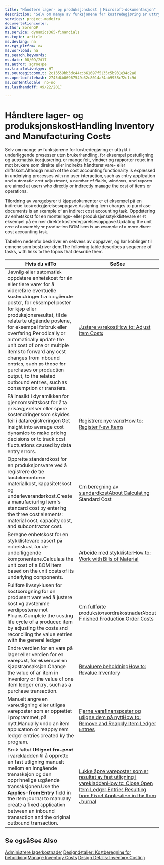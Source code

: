 ```yaml
---
title: "Håndtere lager- og produksjonskost | Microsoft-dokumentasjon"
description: "Selv om mange av funksjonene for kostredegjøring er uttrykt i underliggende prosesser uten brukerhandling, for eksempel postutligning og automatisk kostjustering, er mange felt, vinduer og rapporter rettet inn mot brukere som direkte eller indirekte håndterer vare- eller driftskost."
services: project-madeira
documentationcenter: 
author: SorenGP
ms.service: dynamics365-financials
ms.topic: article
ms.devlang: na
ms.tgt_pltfrm: na
ms.workload: na
ms.search.keywords: 
ms.date: 08/09/2017
ms.author: sgroespe
ms.translationtype: HT
ms.sourcegitcommit: 2c13559bb3dc44cdb61697f5135c5b931e34d2a8
ms.openlocfilehash: 2745d8b06967549b32c8014a24ab9958c72c1c9d
ms.contentlocale: nb-no
ms.lasthandoff: 09/22/2017

---
```

# <a name="handling-inventory-and-manufacturing-costs"></a><span data-ttu-id="9478f-103">Håndtere lager- og produksjonskost</span><span class="sxs-lookup"><span data-stu-id="9478f-103">Handling Inventory and Manufacturing Costs</span></span>
<span data-ttu-id="9478f-104">Selv om mange av funksjonene for kostredegjøring er uttrykt i underliggende prosesser uten brukerhandling, for eksempel postutligning og automatisk kostjustering, er mange felt, vinduer og rapporter rettet inn mot brukere som direkte eller indirekte håndterer vare- eller driftskost.</span><span class="sxs-lookup"><span data-stu-id="9478f-104">Although much of the cost accounting functionality is expressed in underlying processes with no user interaction, such as entry application and automatic cost adjustment, a number of fields, windows, and reports are aimed at users who directly or indirectly manage the cost of items or operations.</span></span>  

 <span data-ttu-id="9478f-105">Tilordning av varegebyrer til kjøpsdokumenter er et eksempel på en indirekte kostredegjørelsesoppgave.</span><span class="sxs-lookup"><span data-stu-id="9478f-105">Assigning item charges to purchase documents is an example of an indirect cost accounting task.</span></span> <span data-ttu-id="9478f-106">Oppdatering av enhetskost for en monterings- eller produksjonsstykklistevare er et eksempel på en mer direkte kostredegjørelsesoppgave.</span><span class="sxs-lookup"><span data-stu-id="9478f-106">Updating the unit cost of assembly or production BOM item is an example of a more direct cost accounting task.</span></span>  

 <span data-ttu-id="9478f-107">Tabellen nedenfor beskriver en sekvens av oppgaver, og har koblinger til emnene som beskriver dem.</span><span class="sxs-lookup"><span data-stu-id="9478f-107">The following table describes a sequence of tasks, with links to the topics that describe them.</span></span>   

|<span data-ttu-id="9478f-108">**Hvis du vil**</span><span class="sxs-lookup"><span data-stu-id="9478f-108">**To**</span></span>|<span data-ttu-id="9478f-109">**Se**</span><span class="sxs-lookup"><span data-stu-id="9478f-109">**See**</span></span>|  
|------------|-------------|  
|<span data-ttu-id="9478f-110">Jevnlig eller automatisk oppdatere enhetskost for én eller flere varer for å videreføre eventuelle kostendringer fra inngående poster, for eksempel poster for kjøp eller produksjonsresultat, til de relaterte utgående postene, for eksempel forbruk eller overføring.</span><span class="sxs-lookup"><span data-stu-id="9478f-110">Periodically or automatically update the unit cost of one or multiple items to forward any cost changes from inbound entries, such as those for purchases or production output, to the related outbound entries, such as consumption or transfers.</span></span>|[<span data-ttu-id="9478f-111">Justere varekost</span><span class="sxs-lookup"><span data-stu-id="9478f-111">How to: Adjust Item Costs</span></span>](inventory-how-adjust-item-costs.md)|  
|<span data-ttu-id="9478f-112">Få innsikt i dynamikken for gjennomsnittskost for å ta prisavgjørelser eller spore kostendringer som skyldes feil i dataregistreringen.</span><span class="sxs-lookup"><span data-stu-id="9478f-112">Get insight into average cost dynamics to make pricing decisions or to track cost fluctuations caused by data entry errors.</span></span>|[<span data-ttu-id="9478f-113">Registrere nye varer</span><span class="sxs-lookup"><span data-stu-id="9478f-113">How to: Register New Items</span></span>](inventory-how-register-new-items.md)|  
|<span data-ttu-id="9478f-114">Opprette standardkost for en produksjonsvare ved å registrere de tre kostelementene: materialkost, kapasitetskost og underleverandørkost.</span><span class="sxs-lookup"><span data-stu-id="9478f-114">Create a manufacturing item's standard cost by entering the three cost elements: material cost, capacity cost, and subcontractor cost.</span></span>|[<span data-ttu-id="9478f-115">Om beregning av standardkost</span><span class="sxs-lookup"><span data-stu-id="9478f-115">About Calculating Standard Cost</span></span>](finance-about-calculating-standard-cost.md)|  
|<span data-ttu-id="9478f-116">Beregne enhetskost for en stykklistevare basert på enhetskost for de underliggende komponentene.</span><span class="sxs-lookup"><span data-stu-id="9478f-116">Calculate the unit cost of a BOM item based on the unit costs of its underlying components.</span></span>|[<span data-ttu-id="9478f-117">Arbeide med stykklister</span><span class="sxs-lookup"><span data-stu-id="9478f-117">How to: Work with Bills of Material</span></span>](inventory-how-work-BOMs.md)|  
|<span data-ttu-id="9478f-118">Fullføre livssyklusen for kostberegning for en produsert vare ved å justere kost og avstemme verdipostene mot Finans.</span><span class="sxs-lookup"><span data-stu-id="9478f-118">Complete the costing life cycle of a produced item by adjusting the costs and reconciling the value entries with the general ledger.</span></span>|[<span data-ttu-id="9478f-119">Om fullførte produksjonsordrekostnader</span><span class="sxs-lookup"><span data-stu-id="9478f-119">About Finished Production Order Costs</span></span>](finance-about-finished-production-order-costs.md)|  
|<span data-ttu-id="9478f-120">Endre verdien for en vare på lager eller verdien for en varepost, for eksempel en kjøpstransaksjon.</span><span class="sxs-lookup"><span data-stu-id="9478f-120">Change the value of an item in inventory or the value of one item ledger entry, such as a purchase transaction.</span></span>|[<span data-ttu-id="9478f-121">Revaluere beholdning</span><span class="sxs-lookup"><span data-stu-id="9478f-121">How to: Revalue Inventory</span></span>](inventory-how-revalue-inventory.md)|
|<span data-ttu-id="9478f-122">Manuelt angre en vareutligning eller utligne vareposter som er opprettet i programmet, på nytt.</span><span class="sxs-lookup"><span data-stu-id="9478f-122">Manually undo an item application or reapply item ledger entries created by the program.</span></span>|[<span data-ttu-id="9478f-123">Fjerne varefinansposter og utligne dem på nytt</span><span class="sxs-lookup"><span data-stu-id="9478f-123">How to: Remove and Reapply Item Ledger Entries</span></span>](finance-how-to-remove-and-reapply-item-entries.md)|  
|<span data-ttu-id="9478f-124">Bruk feltet **Utlignet fra-post** i varekladden til å opprette en fast utligning manuelt mellom en inngående transaksjon og den opprinnelige utgående transaksjonen.</span><span class="sxs-lookup"><span data-stu-id="9478f-124">Use the **Applies-from Entry** field in the item journal to manually create a fixed application between an inbound transaction and the original outbound transaction.</span></span>|[<span data-ttu-id="9478f-125">Lukke åpne vareposter som er resultat av fast utligning i varekladden</span><span class="sxs-lookup"><span data-stu-id="9478f-125">How to: Close Open Item Ledger Entries Resulting from Fixed Application in the Item Journal</span></span>](finance-how-to-close-open-item-ledger-entries-resulting-from-fixed-application-in-the-item-journal.md)|  

## <a name="see-also"></a><span data-ttu-id="9478f-126">Se også</span><span class="sxs-lookup"><span data-stu-id="9478f-126">See Also</span></span>  
<span data-ttu-id="9478f-127">[Administrere lagerkostnader](finance-manage-inventory-costs.md)
[Designdetaljer: Kostberegning for beholdning](design-details-inventory-costing.md)</span><span class="sxs-lookup"><span data-stu-id="9478f-127">[Manage Inventory Costs](finance-manage-inventory-costs.md)
[Design Details: Inventory Costing](design-details-inventory-costing.md)</span></span>

